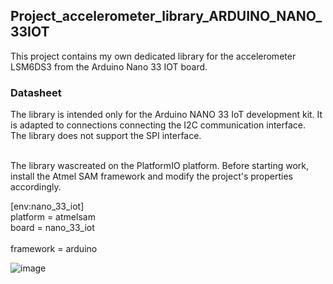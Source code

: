 ## Project_accelerometer_library_ARDUINO_NANO_33IOT

This project contains my own dedicated library for the accelerometer LSM6DS3 from the Arduino Nano 33 IOT board.

### Datasheet

The library is intended only for the Arduino NANO 33 IoT development kit. It is adapted to connections connecting the I2C communication interface. </br>
The library does not support the SPI interface.</br></br>

The library wascreated on the PlatformIO platform. Before starting work, install the Atmel SAM framework and modify the project's properties accordingly.

[env:nano_33_iot]</br>
platform = atmelsam</br>
board = nano_33_iot</br></br>
framework = arduino</br>

![image](https://user-images.githubusercontent.com/74513162/122640655-0096fe00-d101-11eb-9810-e077cc969e62.png)

